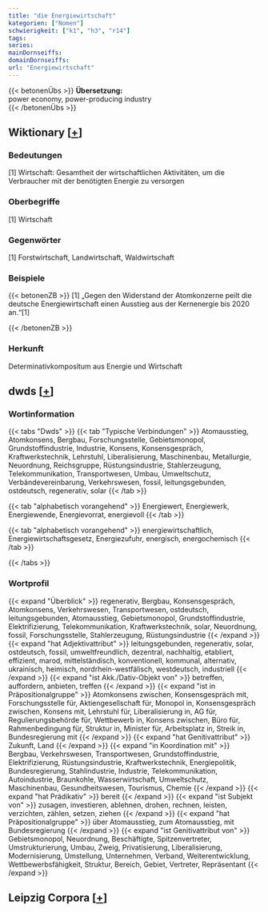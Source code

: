 ```yaml
---
title: "die Energiewirtschaft"
kategorien: ["Nomen"]
schwierigkeit: ["k1", "h3", "r14"]
tags:
series:
mainDornseiffs:
domainDornseiffs:
url: "Energiewirtschaft"
---
```


{{< betonenÜbs >}}
**Übersetzung:**  
power economy, power-producing industry  
{{< /betonenÜbs >}}

## Wiktionary [[+](https://de.wiktionary.org/wiki/Energiewirtschaft)]

### Bedeutungen
[1] Wirtschaft: Gesamtheit der wirtschaftlichen Aktivitäten, um die Verbraucher mit der benötigten Energie zu versorgen  

### Oberbegriffe
[1] Wirtschaft  

### Gegenwörter
[1] Forstwirtschaft, Landwirtschaft, Waldwirtschaft  

### Beispiele
{{< betonenZB >}}
[1] „Gegen den Widerstand der Atomkonzerne peilt die deutsche Energiewirtschaft einen Ausstieg aus der Kernenergie bis 2020 an.“[1]  

{{< /betonenZB >}}
### Herkunft
Determinativkompositum aus Energie und Wirtschaft  



## dwds [[+](https://www.dwds.de/wb/Energiewirtschaft)]

### Wortinformation
{{< tabs "Dwds" >}}
{{< tab "Typische Verbindungen" >}}
Atomausstieg, Atomkonsens, Bergbau, Forschungsstelle, Gebietsmonopol, Grundstoffindustrie, Industrie, Konsens, Konsensgespräch, Kraftwerkstechnik, Lehrstuhl, Liberalisierung, Maschinenbau, Metallurgie, Neuordnung, Reichsgruppe, Rüstungsindustrie, Stahlerzeugung, Telekommunikation, Transportwesen, Umbau, Umweltschutz, Verbändevereinbarung, Verkehrswesen, fossil, leitungsgebunden, ostdeutsch, regenerativ, solar
{{< /tab >}}

{{< tab "alphabetisch vorangehend" >}}
Energiewert, Energiewerk, Energiewende, Energievorrat, energievoll
{{< /tab >}}

{{< tab "alphabetisch vorangehend" >}}
energiewirtschaftlich, Energiewirtschaftsgesetz, Energiezufuhr, energisch, energochemisch
{{< /tab >}}

{{< /tabs >}}

### Wortprofil
{{< expand "Überblick" >}} regenerativ, Bergbau, Konsensgespräch, Atomkonsens, Verkehrswesen, Transportwesen, ostdeutsch, leitungsgebunden, Atomausstieg, Gebietsmonopol, Grundstoffindustrie, Elektrifizierung, Telekommunikation, Kraftwerkstechnik, solar, Neuordnung, fossil, Forschungsstelle, Stahlerzeugung, Rüstungsindustrie {{< /expand >}}
{{< expand "hat Adjektivattribut" >}} leitungsgebunden, regenerativ, solar, ostdeutsch, fossil, umweltfreundlich, dezentral, nachhaltig, etabliert, effizient, marod, mittelständisch, konventionell, kommunal, alternativ, ukrainisch, heimisch, nordrhein-westfälisch, westdeutsch, industriell {{< /expand >}}
{{< expand "ist Akk./Dativ-Objekt von" >}} betreffen, auffordern, anbieten, treffen {{< /expand >}}
{{< expand "ist in Präpositionalgruppe" >}} Atomkonsens zwischen, Konsensgespräch mit, Forschungsstelle für, Aktiengesellschaft für, Monopol in, Konsensgespräch zwischen, Konsens mit, Lehrstuhl für, Liberalisierung in, AG für, Regulierungsbehörde für, Wettbewerb in, Konsens zwischen, Büro für, Rahmenbedingung für, Struktur in, Minister für, Arbeitsplatz in, Streik in, Bundesregierung mit {{< /expand >}}
{{< expand "hat Genitivattribut" >}} Zukunft, Land {{< /expand >}}
{{< expand "in Koordination mit" >}} Bergbau, Verkehrswesen, Transportwesen, Grundstoffindustrie, Elektrifizierung, Rüstungsindustrie, Kraftwerkstechnik, Energiepolitik, Bundesregierung, Stahlindustrie, Industrie, Telekommunikation, Autoindustrie, Braunkohle, Wasserwirtschaft, Umweltschutz, Maschinenbau, Gesundheitswesen, Tourismus, Chemie {{< /expand >}}
{{< expand "hat Prädikativ" >}} bereit {{< /expand >}}
{{< expand "ist Subjekt von" >}} zusagen, investieren, ablehnen, drohen, rechnen, leisten, verzichten, zählen, setzen, ziehen {{< /expand >}}
{{< expand "hat Präpositionalgruppe" >}} über Atomausstieg, zum Atomausstieg, mit Bundesregierung {{< /expand >}}
{{< expand "ist Genitivattribut von" >}} Gebietsmonopol, Neuordnung, Beschäftigte, Spitzenvertreter, Umstrukturierung, Umbau, Zweig, Privatisierung, Liberalisierung, Modernisierung, Umstellung, Unternehmen, Verband, Weiterentwicklung, Wettbewerbsfähigkeit, Struktur, Bereich, Gebiet, Vertreter, Repräsentant {{< /expand >}}

## Leipzig Corpora [[+](https://corpora.uni-leipzig.de/en/res?word=Energiewirtschaft&corpusId=deu_newscrawl-public_2018)]

